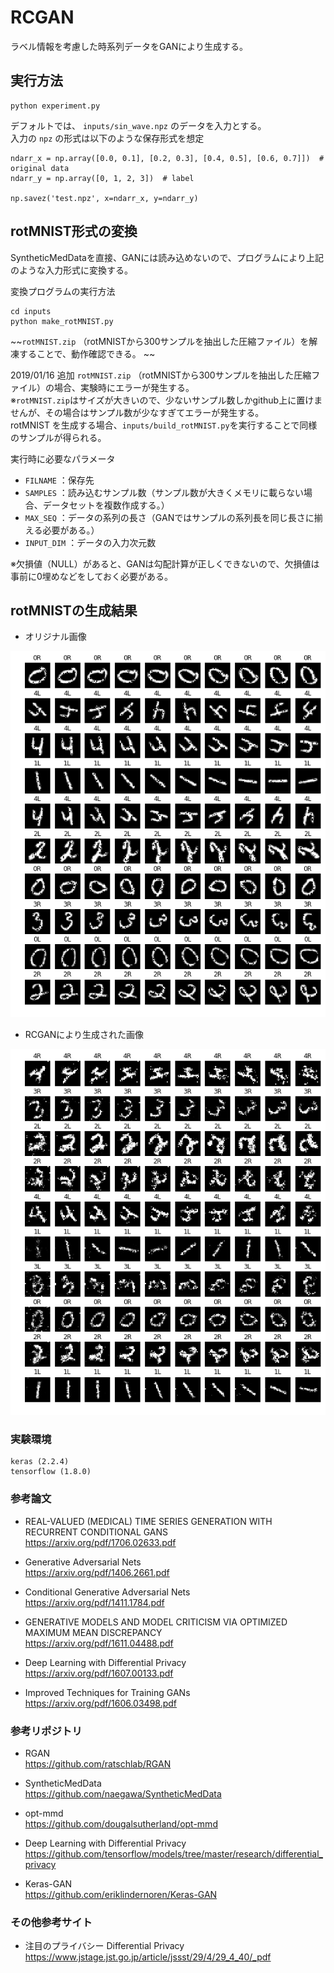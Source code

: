 # RCGAN
ラベル情報を考慮した時系列データをGANにより生成する。

## 実行方法
```
python experiment.py
```

デフォルトでは、 `inputs/sin_wave.npz` のデータを入力とする。  
入力の `npz` の形式は以下のような保存形式を想定

```
ndarr_x = np.array([0.0, 0.1], [0.2, 0.3], [0.4, 0.5], [0.6, 0.7]])  # original data
ndarr_y = np.array([0, 1, 2, 3])  # label

np.savez('test.npz', x=ndarr_x, y=ndarr_y)
```

## rotMNIST形式の変換
SyntheticMedDataを直接、GANには読み込めないので、プログラムにより上記のような入力形式に変換する。

変換プログラムの実行方法
```
cd inputs
python make_rotMNIST.py
```

~~`rotMNIST.zip` （rotMNISTから300サンプルを抽出した圧縮ファイル）を解凍することで、動作確認できる。  ~~

2019/01/16 追加
`rotMNIST.zip` （rotMNISTから300サンプルを抽出した圧縮ファイル）の場合、実験時にエラーが発生する。  
※`rotMNIST.zip`はサイズが大きいので、少ないサンプル数しかgithub上に置けませんが、その場合はサンプル数が少なすぎてエラーが発生する。  
rotMNIST を生成する場合、`inputs/build_rotMNIST.py`を実行することで同様のサンプルが得られる。  

実行時に必要なパラメータ

- `FILNAME` ：保存先
- `SAMPLES` ：読み込むサンプル数（サンプル数が大きくメモリに載らない場合、データセットを複数作成する。）
- `MAX_SEQ` ：データの系列の長さ（GANではサンプルの系列長を同じ長さに揃える必要がある。）
- `INPUT_DIM` ：データの入力次元数 

※欠損値（NULL）があると、GANは勾配計算が正しくできないので、欠損値は事前に0埋めなどをしておく必要がある。

## rotMNISTの生成結果
- オリジナル画像

![alt tag](png/rotMNIST_original.png)

- RCGANにより生成された画像

![alt tag](png/rotMNIST_generated.png)

### 実験環境
```
keras (2.2.4)
tensorflow (1.8.0)
```

### 参考論文
- REAL-VALUED (MEDICAL) TIME SERIES GENERATION WITH RECURRENT CONDITIONAL GANS  
    https://arxiv.org/pdf/1706.02633.pdf
    
- Generative Adversarial Nets  
    https://arxiv.org/pdf/1406.2661.pdf
    
- Conditional Generative Adversarial Nets  
    https://arxiv.org/pdf/1411.1784.pdf
    
- GENERATIVE MODELS AND MODEL CRITICISM VIA OPTIMIZED MAXIMUM MEAN DISCREPANCY  
    https://arxiv.org/pdf/1611.04488.pdf

- Deep Learning with Differential Privacy  
    https://arxiv.org/pdf/1607.00133.pdf

- Improved Techniques for Training GANs  
    https://arxiv.org/pdf/1606.03498.pdf
    
### 参考リポジトリ
- RGAN  
    https://github.com/ratschlab/RGAN

- SyntheticMedData  
    https://github.com/naegawa/SyntheticMedData
    
- opt-mmd  
    https://github.com/dougalsutherland/opt-mmd

- Deep Learning with Differential Privacy  
    https://github.com/tensorflow/models/tree/master/research/differential_privacy
    
- Keras-GAN  
    https://github.com/eriklindernoren/Keras-GAN

 ### その他参考サイト
 - 注目のプライバシー Differential Privacy  
     https://www.jstage.jst.go.jp/article/jssst/29/4/29_4_40/_pdf
